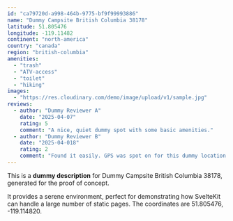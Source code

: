 ```yaml
---
id: "ca79720d-a998-464b-9775-bf9f99993886"
name: "Dummy Campsite British Columbia 38178"
latitude: 51.805476
longitude: -119.11482
continent: "north-america"
country: "canada"
region: "british-columbia"
amenities:
  - "trash"
  - "ATV-access"
  - "toilet"
  - "hiking"
images:
  - "https://res.cloudinary.com/demo/image/upload/v1/sample.jpg"
reviews:
  - author: "Dummy Reviewer A"
    date: "2025-04-07"
    rating: 5
    comment: "A nice, quiet dummy spot with some basic amenities."
  - author: "Dummy Reviewer B"
    date: "2025-04-018"
    rating: 2
    comment: "Found it easily. GPS was spot on for this dummy location."
---
```


This is a **dummy description** for Dummy Campsite British Columbia 38178, generated for the proof of concept.

It provides a serene environment, perfect for demonstrating how SvelteKit can handle a large number of static pages. The coordinates are 51.805476, -119.114820.
